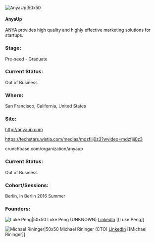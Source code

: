 

![AnyaUp|50x50](https://apimg.techstars.com/connect/images/image_files/58e28ed9ef00cd6b37000040/original/anya1024.png)

#### AnyaUp
ANYA provides high quality and highly effective marketing solutions for startups.

### Stage: 
Pre-seed - Graduate 

### Current Status: 
Out of Business

### Where:
San Francisco, California, United States

### Site:
http://anyaup.com

https://techstars.wistia.com/medias/mdzfjjj0z3?wvideo=mdzfjjj0z3

crunchbase.com/organization/anyaup

### Current Status: 
Out of Business

### Cohort/Sessions: 
Berlin, in Berlin 2016 Summer

### Founders: 

![Luke Peng|50x50](https://apimg.techstars.com/connect/images/image_files/59ee00309c66a9586700008b/original/554022_3417303089214_1502944398_n.jpg) Luke Peng (UNKNOWN) [LinkedIn](https://linkedin.com/in/lukeyuyupeng) [[Luke Peng]]

![Michael Rininger|50x50](https://apimg.techstars.com/connect/images/image_files/577658d3c2f1c49950000002/original/IMG_1655.jpeg) Michael Rininger (CTO) [LinkedIn](https://) [[Michael Rininger]]


